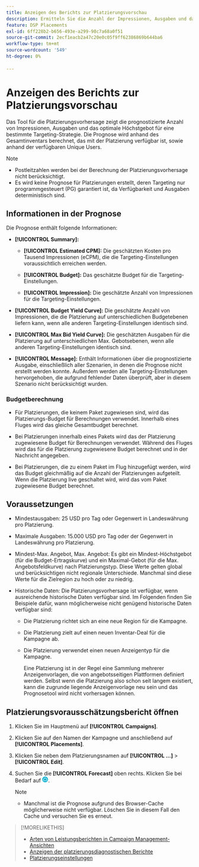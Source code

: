 ```yaml
---
title: Anzeigen des Berichts zur Platzierungsvorschau
description: Ermitteln Sie die Anzahl der Impressionen, Ausgaben und das für eine bestimmte Targeting-Strategie für eine Platzierung prognostizierte optimale maximale Angebot.
feature: DSP Placements
exl-id: 6ff228b2-b656-493e-a299-98c7a68a0f51
source-git-commit: 2ecf1eacb2a47c20e0c05f9ff62386869b644ba6
workflow-type: tm+mt
source-wordcount: '549'
ht-degree: 0%

---
```


# Anzeigen des Berichts zur Platzierungsvorschau

<!-- Does this really belong in the Campaign Management > Reports section or in the Placements section? -->

Das Tool für die Platzierungsvorhersage zeigt die prognostizierte Anzahl von Impressionen, Ausgaben und das optimale Höchstgebot für eine bestimmte Targeting-Strategie. Die Prognose wird anhand des Gesamtinventars berechnet, das mit der Platzierung verfügbar ist, sowie anhand der verfügbaren Unique Users.

>[!NOTE]
>
>* Postleitzahlen werden bei der Berechnung der Platzierungsvorhersage nicht berücksichtigt.
>* Es wird keine Prognose für Platzierungen erstellt, deren Targeting nur programmgesteuert (PG) garantiert ist, da Verfügbarkeit und Ausgaben deterministisch sind.

## Informationen in der Prognose

Die Prognose enthält folgende Informationen:

* **[!UICONTROL Summary]:**

   * **[!UICONTROL Estimated CPM]:** Die geschätzten Kosten pro Tausend Impressionen (eCPM), die die Targeting-Einstellungen voraussichtlich erreichen werden.

   * **[!UICONTROL Budget]:** Das geschätzte Budget für die Targeting-Einstellungen.

   * **[!UICONTROL Impression]:** Die geschätzte Anzahl von Impressionen für die Targeting-Einstellungen.

* **[!UICONTROL Budget Yield Curve]:** Die geschätzte Anzahl von Impressionen, die die Platzierung auf unterschiedlichen Budgetebenen liefern kann, wenn alle anderen Targeting-Einstellungen identisch sind.

* **[!UICONTROL Max Bid Yield Curve]:** Die geschätzten Ausgaben für die Platzierung auf unterschiedlichen Max. Gebotsebenen, wenn alle anderen Targeting-Einstellungen identisch sind.

* **[!UICONTROL Message]:** Enthält Informationen über die prognostizierte Ausgabe, einschließlich aller Szenarien, in denen die Prognose nicht erstellt werden konnte. Außerdem werden alle Targeting-Einstellungen hervorgehoben, die aufgrund fehlender Daten überprüft, aber in diesem Szenario nicht berücksichtigt wurden.

### Budgetberechnung

* Für Platzierungen, die keinem Paket zugewiesen sind, wird das Platzierungs-Budget für Berechnungen verwendet. Innerhalb eines Fluges wird das gleiche Gesamtbudget berechnet.

* Bei Platzierungen innerhalb eines Pakets wird das der Platzierung zugewiesene Budget für Berechnungen verwendet. Während des Fluges wird das für die Platzierung zugewiesene Budget berechnet und in der Nachricht angegeben.

* Bei Platzierungen, die zu einem Paket im Flug hinzugefügt werden, wird das Budget gleichmäßig auf die Anzahl der Platzierungen aufgeteilt. Wenn die Platzierung live geschaltet wird, wird das vom Paket zugewiesene Budget berechnet.

## Voraussetzungen

* Mindestausgaben: 25 USD pro Tag oder Gegenwert in Landeswährung pro Platzierung.

* Maximale Ausgaben: 15.000 USD pro Tag oder der Gegenwert in Landeswährung pro Platzierung.

* Mindest-Max. Angebot, Max. Angebot: Es gibt ein Mindest-Höchstgebot (für die Budget-Ertragskurve) und ein Maximal-Gebot (für die Max. Angebotsfeldkurve) nach Platzierungstyp. Diese Werte gelten global und berücksichtigen nicht regionale Unterschiede. Manchmal sind diese Werte für die Zielregion zu hoch oder zu niedrig.

* Historische Daten: Die Platzierungsvorhersage ist verfügbar, wenn ausreichende historische Daten verfügbar sind. Im Folgenden finden Sie Beispiele dafür, wann möglicherweise nicht genügend historische Daten verfügbar sind:

   * Die Platzierung richtet sich an eine neue Region für die Kampagne.

   * Die Platzierung zielt auf einen neuen Inventar-Deal für die Kampagne ab.

   * Die Platzierung verwendet einen neuen Anzeigentyp für die Kampagne.

     Eine Platzierung ist in der Regel eine Sammlung mehrerer Anzeigenvorlagen, die von angebotsseitigen Plattformen definiert werden. Selbst wenn die Platzierung also schon seit langem existiert, kann die zugrunde liegende Anzeigenvorlage neu sein und das Prognosetool wird nicht vorhersagen können.

## Platzierungsvorausschätzungsbericht öffnen

1. Klicken Sie im Hauptmenü auf **[!UICONTROL Campaigns]**.

1. Klicken Sie auf den Namen der Kampagne und anschließend auf **[!UICONTROL Placements]**.

1. Klicken Sie neben dem Platzierungsnamen auf  **[!UICONTROL ...]** > **[!UICONTROL Edit]**.

1. Suchen Sie die **[!UICONTROL Forecast]** oben rechts. Klicken Sie bei Bedarf auf ![Prognose](/help/dsp/assets/placement-forecast.png).

   >[!NOTE]
   >
   >* Manchmal ist die Prognose aufgrund des Browser-Cache möglicherweise nicht verfügbar. Löschen Sie in diesem Fall den Cache und versuchen Sie es erneut.

>[!MORELIKETHIS]
>
>* [Arten von Leistungsberichten in Campaign Management-Ansichten](campaign-reports-about.md)
>* [Anzeigen der platzierungsdiagnostischen Berichte](/help/dsp/campaign-management/reports/placement-diagnostics.md)
>* [Platzierungseinstellungen](/help/dsp/campaign-management/placements/placement-settings.md)
